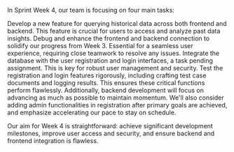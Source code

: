 In Sprint Week 4, our team is focusing on four main tasks:

Develop a new feature for querying historical data across both frontend and backend. This feature is crucial for users to access and analyze past data insights.
Debug and enhance the frontend and backend connection to solidify our progress from Week 3. Essential for a seamless user experience, requiring close teamwork to resolve any issues.
Integrate the database with the user registration and login interfaces, a task pending assignment. This is key for robust user management and security.
Test the registration and login features rigorously, including crafting test case documents and logging results. This ensures these critical functions perform flawlessly.
Additionally, backend development will focus on advancing as much as possible to maintain momentum. We'll also consider adding admin functionalities in registration after primary goals are achieved, and emphasize accelerating our pace to stay on schedule.

Our aim for Week 4 is straightforward: achieve significant development milestones, improve user access and security, and ensure backend and frontend integration is flawless.